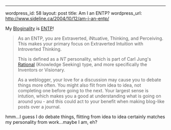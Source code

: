 --- 
wordpress_id: 58
layout: post
title: Am I an ENTP?
wordpress_url: http://www.sideline.ca/2004/10/12/am-i-an-entp/

My [Bloginality](http://bloginality.love-productions.com/) is [ENTP](http://bloginality.love-productions.com/entp.php)!

> As an ENTP, you are Extraverted, iNtuative, Thinking, and Perceiving.
> This makes your primary focus on Extraverted Intuition with Introverted Thinking.
> 
> This is defined as a *NT* personality, which is part of Carl Jung's [Rational](http://www.advisorteam.com/keirsey_rational.html) (Knowledge Seeking) type, and more specifically the Inventors or Visionary.
>
> As a weblogger, your love for a discussion may cause you to debate things more often. You might also flit from idea to idea, not completing one before going to the next. Your largest sense is intution, which makes you a good at understanding what is going on around you - and this could act to your benefit when making blog-like posts over a journal.

hmm...I guess I do debate things, flitting from idea to idea certainly matches my personality from work...maybe I am, eh?
